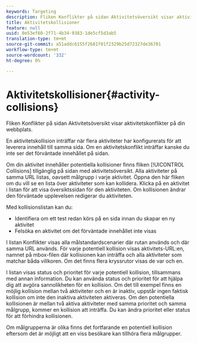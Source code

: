 ```yaml
---
keywords: Targeting
description: Fliken Konflikter på sidan Aktivitetsöversikt visar aktivitetskonflikter på din webbplats.
title: Aktivitetskollisioner
feature: null
uuid: 0e53ef60-2f71-4b34-9383-1de5cf5d3ab5
translation-type: tm+mt
source-git-commit: a51addc6155f2681f01f2329b25d72327de36701
workflow-type: tm+mt
source-wordcount: '332'
ht-degree: 0%

---
```



# Aktivitetskollisioner{#activity-collisions}

Fliken Konflikter på sidan Aktivitetsöversikt visar aktivitetskonflikter på din webbplats.

En aktivitetskollision inträffar när flera aktiviteter har konfigurerats för att leverera innehåll till samma sida. Om en aktivitetskonflikt inträffar kanske du inte ser det förväntade innehållet på sidan.

Om din aktivitet innehåller potentiella kollisioner finns fliken [!UICONTROL Collisions] tillgänglig på sidan med aktivitetsöversikt. Alla aktiviteter på samma URL listas, oavsett målgrupp i varje aktivitet. Öppna den här fliken om du vill se en lista över aktiviteter som kan kollidera. Klicka på en aktivitet i listan för att visa översiktssidan för den aktiviteten. Om kollisionen ändrar den förväntade upplevelsen redigerar du aktiviteten.

Med kollisionslistan kan du:

* Identifiera om ett test redan körs på en sida innan du skapar en ny aktivitet
* Felsöka en aktivitet om det förväntade innehållet inte visas

I listan Konflikter visas alla målstandardscenarier där rutan används och där samma URL används. För varje potentiell kollision visas aktivitets-URL:en, namnet på mbox-filen där kollisionen kan inträffa och alla aktiviteter som matchar båda villkoren. Om det finns flera kryssrutor visas de var och en.

I listan visas status och prioritet för varje potentiell kollision, tillsammans med annan information. Du kan använda status och prioritet för att hjälpa dig att avgöra sannolikheten för en kollision. Om det till exempel finns en möjlig kollision mellan två aktiviteter och en är inaktiv, uppstår ingen faktisk kollision om inte den inaktiva aktiviteten aktiveras. Om den potentiella kollisionen är mellan två aktiva aktiviteter med samma prioritet och samma målgrupp, kommer en kollision att inträffa. Du kan ändra prioritet eller status för att förhindra kollisionen.

Om målgrupperna är olika finns det fortfarande en potentiell kollision eftersom det är möjligt att en viss besökare kan tillhöra flera målgrupper.
